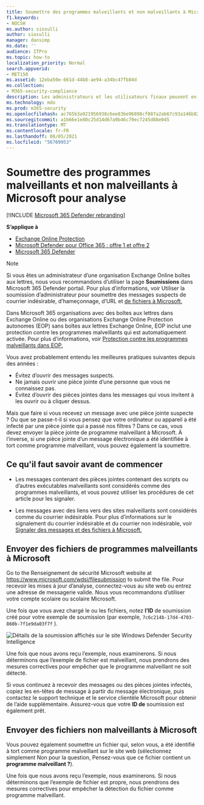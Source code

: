 ```yaml
---
title: Soumettre des programmes malveillants et non malveillants à Microsoft pour analyse
f1.keywords:
- NOCSH
ms.author: siosulli
author: siosulli
manager: dansimp
ms.date: ''
audience: ITPro
ms.topic: how-to
localization_priority: Normal
search.appverid:
- MET150
ms.assetid: 12eba50e-661d-44b8-ae94-a34bc47fb84d
ms.collection:
- M365-security-compliance
description: Les administrateurs et les utilisateurs finaux peuvent en savoir plus sur l’envoi de programmes malveillants non détectés ou de pièces jointes mal identifiées à Microsoft pour analyse.
ms.technology: mdo
ms.prod: m365-security
ms.openlocfilehash: ac765b3a921956938c6ee83be96898cf087a2ab67c93a146b820cdadcb12c39e
ms.sourcegitcommit: a1b66e1e80c25d14d67a9b46c79ec7245d88e045
ms.translationtype: MT
ms.contentlocale: fr-FR
ms.lasthandoff: 08/05/2021
ms.locfileid: "56769953"
---
```

# <a name="submit-malware-and-non-malware-to-microsoft-for-analysis"></a>Soumettre des programmes malveillants et non malveillants à Microsoft pour analyse

[!INCLUDE [Microsoft 365 Defender rebranding](../includes/microsoft-defender-for-office.md)]

**S’applique à**
- [Exchange Online Protection](exchange-online-protection-overview.md)
- [Microsoft Defender pour Office 365 : offre 1 et offre 2](defender-for-office-365.md)
- [Microsoft 365 Defender](../defender/microsoft-365-defender.md)

> [!NOTE]
> Si vous êtes un administrateur d’une organisation Exchange Online boîtes aux lettres, nous vous recommandons d’utiliser la page **Soumissions** dans Microsoft 365 Defender portail. Pour plus d’informations, voir Utiliser la soumission d’administrateur pour soumettre des messages suspects de courrier indésirable, d’hameçonnage, d’URL et [de fichiers à Microsoft.](admin-submission.md)

Dans Microsoft 365 organisations avec des boîtes aux lettres dans Exchange Online ou des organisations Exchange Online Protection autonomes (EOP) sans boîtes aux lettres Exchange Online, EOP inclut une protection contre les programmes malveillants qui est automatiquement activée. Pour plus d’informations, voir [Protection contre les programmes malveillants dans EOP.](anti-malware-protection.md)

Vous avez probablement entendu les meilleures pratiques suivantes depuis des années :

- Évitez d’ouvrir des messages suspects.
- Ne jamais ouvrir une pièce jointe d’une personne que vous ne connaissez pas.
- Évitez d’ouvrir des pièces jointes dans les messages qui vous invitent à les ouvrir ou à cliquer dessus.

Mais que faire si vous recevez un message avec une pièce jointe suspecte ? Ou que se passe-t-il si vous pensez que votre ordinateur ou appareil a été infecté par une pièce jointe qui a passé nos filtres ? Dans ce cas, vous devez envoyer la pièce jointe de programme malveillant à Microsoft. À l’inverse, si une pièce jointe d’un message électronique a été identifiée à tort comme programme malveillant, vous pouvez également la soumettre.

## <a name="what-do-you-need-to-know-before-you-begin"></a>Ce qu'il faut savoir avant de commencer

- Les messages contenant des pièces jointes contenant des scripts ou d’autres exécutables malveillants sont considérés comme des programmes malveillants, et vous pouvez utiliser les procédures de cet article pour les signaler.

- Les messages avec des liens vers des sites malveillants sont considérés comme du courrier indésirable. Pour plus d’informations sur le signalement du courrier indésirable et du courrier non indésirable, voir [Signaler des messages et des fichiers à Microsoft.](report-junk-email-messages-to-microsoft.md)

## <a name="submit-malware-files-to-microsoft"></a>Envoyer des fichiers de programmes malveillants à Microsoft

Go to the Renseignement de sécurité Microsoft website at <https://www.microsoft.com/wdsi/filesubmission> to submit the file. Pour recevoir les mises à jour d’analyse, connectez-vous au site web ou entrez une adresse de messagerie valide. Nous vous recommandons d’utiliser votre compte scolaire ou scolaire Microsoft.

Une fois que vous avez chargé le ou les fichiers, notez **l’ID** de soumission créé pour votre exemple de soumission (par exemple, `7c6c214b-17d4-4703-860b-7f1e9da03f7f` ).

![Détails de la soumission affichés sur le site Windows Defender Security Intelligence](../../media/EOP-Malware-Protection-Center.png)

Une fois que nous avons reçu l’exemple, nous examinerons. Si nous déterminons que l’exemple de fichier est malveillant, nous prendrons des mesures correctives pour empêcher que le programme malveillant ne soit détecté.

Si vous continuez à recevoir des messages ou des pièces jointes infectés, copiez les en-têtes de message à partir du message électronique, puis contactez le support technique et le service clientèle Microsoft pour obtenir de l’aide supplémentaire. Assurez-vous que votre **ID de** soumission est également prêt.

## <a name="submit-non-malware-files-to-microsoft"></a>Envoyer des fichiers non malveillants à Microsoft

Vous pouvez également soumettre un fichier qui, selon vous, a  été identifié à tort comme programme malveillant sur le site web (sélectionnez simplement Non pour la question, Pensez-vous que ce fichier contient un **programme malveillant ?**).

Une fois que nous avons reçu l’exemple, nous examinerons. Si nous déterminons que l’exemple de fichier est propre, nous prendrons des mesures correctives pour empêcher la détection du fichier comme programme malveillant.
